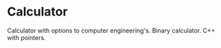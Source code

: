# Calculator
Calculator with options to computer engineering's. Binary calculator. C++ with pointers.
